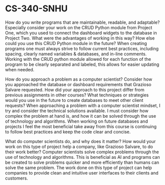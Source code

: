 # CS-340-SNHU

How do you write programs that are maintainable, readable, and adaptable? Especially consider your work on the CRUD Python module from Project One, which you used to connect the dashboard widgets to the database in Project Two. What were the advantages of working in this way? How else could you use this CRUD Python module in the future?
  When creating programs one must always strive to follow current best practices, including spacing, clearly named variables & databases, and in-line comments. Working with the CRUD python module allowed for each function of the program to be clearly separated and labeled, this allows for easier updating when needed.

How do you approach a problem as a computer scientist? Consider how you approached the database or dashboard requirements that Grazioso Salvare requested. How did your approach to this project differ from previous assignments in other courses? What techniques or strategies would you use in the future to create databases to meet other client requests?
  When approaching a problem with a computer scientist mindset, I try and consider the technical solutions available. I must consider how complex the problem at hand is, and how it can be solved through the use of technology and algorithms. When working on future databases and projects I feel the most beneficial take away from this course is continuing to follow best practices and keep the code clear and concise.

What do computer scientists do, and why does it matter? How would your work on this type of project help a company, like Grazioso Salvare, to do their work better?
  Computer scientists solve complex problems through the use of technology and algorithms. This is beneficial as AI and programs can be created to solve problems quicker and more efficiently than humans can solve the same problem. The work done on this type of project can help companies to provide clean and intuitive user interfaces to their clients and customers.

